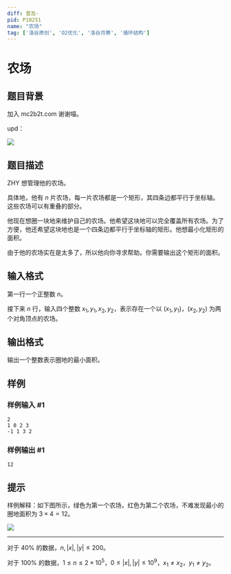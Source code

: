 ```yaml
---
diff: 普及-
pid: P10251
name: "农场"
tag: ['洛谷原创', 'O2优化', '洛谷月赛', '循环结构']
---
```

# 农场
## 题目背景

加入 mc2b2t.com 谢谢喵。

upd：

![](https://cdn.luogu.com.cn/upload/image_hosting/ks73gdzb.png)
## 题目描述

ZHY 想管理他的农场。  

具体地，他有 $n$ 片农场，每一片农场都是一个矩形，其四条边都平行于坐标轴。这些农场可以有重叠的部分。

他现在想圈一块地来维护自己的农场。他希望这块地可以完全覆盖所有农场。为了方便，他还希望这块地也是一个四条边都平行于坐标轴的矩形。他想最小化矩形的面积。

由于他的农场实在是太多了，所以他向你寻求帮助。你需要输出这个矩形的面积。
## 输入格式

第一行一个正整数 $n$。

接下来 $n$ 行，输入四个整数 $x_{1},y_{1},x_{2},y_{2}$，表示存在一个以 $(x_{1},y_{1})$，$(x_{2},y_{2})$ 为两个对角顶点的农场。
## 输出格式

输出一个整数表示圈地的最小面积。
## 样例

### 样例输入 #1
```
2
1 0 2 3
-1 1 3 2
```
### 样例输出 #1
```
12
```
## 提示

样例解释：如下图所示，绿色为第一个农场，红色为第二个农场，不难发现最小的圈地面积为 $3\times 4=12$。

![](https://cdn.luogu.com.cn/upload/image_hosting/8hhhluee.png)

----

对于 $40\%$ 的数据，$n,|x|,|y| \le 200$。

对于 $100\%$ 的数据，$1 \le n \le 2 \times 10^{5}$，$0 \le |x|,|y| \le 10^{9}$，$x_{1}\neq x_{2}$，$y_{1}\neq y_{2}$。
